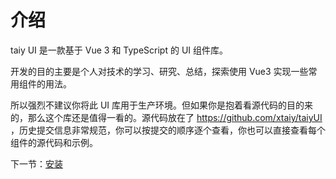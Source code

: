 # 介绍

taiy UI 是一款基于 Vue 3 和 TypeScript 的 UI 组件库。

开发的目的主要是个人对技术的学习、研究、总结，探索使用 Vue3 实现一些常用组件的用法。

所以强烈不建议你将此 UI 库用于生产环境。但如果你是抱着看源代码的目的来的，那么这个库还是值得一看的。源代码放在了 https://github.com/xtaiy/taiyUI ，历史提交信息非常规范，你可以按提交的顺序逐个查看，你也可以直接查看每个组件的源代码和示例。

下一节：[安装](#/doc/install)